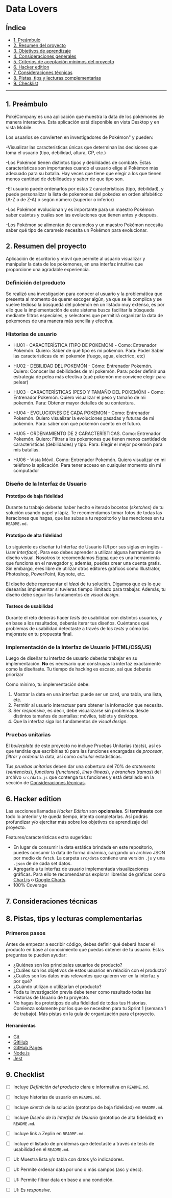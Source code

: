 # Data Lovers

## Índice

* [1. Preámbulo](#1-preámbulo)
* [2. Resumen del proyecto](#2-resumen-del-proyecto)
* [3. Objetivos de aprendizaje](#3-objetivos-de-aprendizaje)
* [4. Consideraciones generales](#4-consideraciones-generales)
* [5. Criterios de aceptación mínimos del proyecto](#5-criterios-de-aceptación-mínimos-del-proyecto)
* [6. Hacker edition](#6-hacker-edition)
* [7. Consideraciones técnicas](#7-consideraciones-técnicas)
* [8. Pistas, tips y lecturas complementarias](#8-pistas-tips-y-lecturas-complementarias)
* [9. Checklist](#9-checklist)

***

## 1. Preámbulo

PokéCompany es una aplicación que muestra la data de los pokémones de manera interactiva. Esta aplicación está disponible en vista Desktop y en vista Mobile. 

Los usuarios se convierten en investigadores de Pokémon" y pueden:

-Visualizar las características únicas que determinan las decisiones que toma el usuario (tipo, debilidad, altura, CP, etc.)

-Los Pokémon tienen distintos tipos y debilidades de combate. Estas características son importantes
cuando el usuario elige al Pokémon más adecuado para su batalla. Hay veces que tiene que elegir a los que tienen menos cantidad de debilidades y saber de que tipo son. 

-El usuario puede ordenarlos por estas 2 características (tipo, debilidad), y puede personalizar 
la lista de pokemones del pokedex en orden alfabético (A-Z o de Z-A) o según número (superior o inferior)

-Los Pokémon evolucionan y es importante para un maestro Pokémon saber cuántas y cuáles son las evoluciones que tienen antes y después.

-Los Pokémon se alimentan de caramelos y un maestro Pokémon necesita saber qué tipo de caramelo necesita un Pokémon para evolucionar.

## 2. Resumen del proyecto

Aplicación de escritorio y móvil que permite al usuario visualizar y manipular la data de los pokemones, en una interfaz intuitiva que proporcione una agradable experiencia.

### Definición del producto

Se realizó una investigación para conocer al usuario y la problemática que presenta al momento de querer escoger algún, ya que se le complica y se vuelve tedioso la búsqueda del pokemón en un listado muy extenso, es por ello que la implementación de este sistema busca facilitar la búsqueda mediante filtros especiales, y selectores que permitirá organizar la data de pokemones de una manera más sencilla y efectiva.

### Historias de usuario

* HU01 - CARACTERÍSTICA (TIPO DE POKEMON) - Como: Entrenador Pokemón. Quiero: Saber de qué tipo es mi pokemón. Para: Poder Saber las características de mi pokemón (fuego, agua, electrico, etc)

* HU02 - DEBILIDAD DEL POKEMÓN - Cómo: Entrenador Pokemón. Quiero: Conocer las debilidades de mi pokemón. Para: poder definir una estrategia de pelea más efectiva (qué pokemón me conviene elegir para pelear)

* HU03 - CARACTERÍSTICAS (PESO Y TAMAÑO DEL POKEMÓN) - Como: Entrenador Pokemón. Quiero visualizar el peso y tamaño de mi pokemón. Para:  Obtener mayor detalles de su contextura.

* HU04 - EVOLUCIONES DE CADA POKEMON - Como: Entrenador Pokemón. Quiero visualizar la evoluciones pasadas y futuras de mi pokemón. Para: saber con qué pokemón cuento en el futuro.

* HU05 - ORDENAMIENTO DE 2 CARACTERÍSTICAS. Como: Entrenador Pokemón. Quiero: Filtrar a los pokemones que tienen menos cantidad de características (debilidades) y tipo. Para: Elegir el mejor pokemón para mis batallas.

* HU06 - Vista Móvil. Como: Entrenador Pokemón. Quiero visualizar en mi teléfono la aplicación. Para tener acceso en cualquier momento sin mi computador

### Diseño de la Interfaz de Usuario


#### Prototipo de baja fidelidad

Durante tu trabajo deberás haber hecho e iterado bocetos (_sketches_) de tu
solución usando papel y lápiz. Te recomendamos tomar fotos de todas las
iteraciones que hagas, que las subas a tu repositorio y las menciones en tu
`README.md`.

#### Prototipo de alta fidelidad

Lo siguiente es diseñar tu Interfaz de Usuario (UI por sus siglas en inglés -
_User Interface_). Para eso debes aprender a utilizar alguna herramienta de
diseño visual. Nosotros te recomendamos [Figma](https://www.figma.com/) que es
una herramienta que funciona en el navegador y, además, puedes crear una cuenta
gratis. Sin embargo, eres libre de utilizar otros editores gráficos como
Illustrator, Photoshop, PowerPoint, Keynote, etc.

El diseño debe representar el _ideal_ de tu solución. Digamos que es lo que
desearías implementar si tuvieras tiempo ilimitado para trabajar. Además, tu
diseño debe seguir los fundamentos de _visual design_.

#### Testeos de usabilidad

Durante el reto deberás hacer _tests_ de usabilidad con distintos usuarios, y
en base a los resultados, deberás iterar tus diseños. Cuéntanos
qué problemas de usabilidad detectaste a través de los _tests_ y cómo los
mejoraste en tu propuesta final.

### Implementación de la Interfaz de Usuario (HTML/CSS/JS)

Luego de diseñar tu interfaz de usuario deberás trabajar en su implementación.
**No** es necesario que construyas la interfaz exactamente como la diseñaste.
Tu tiempo de hacking es escaso, así que deberás priorizar

Como mínimo, tu implementación debe:

1. Mostrar la data en una interfaz: puede ser un card, una tabla, una lista,
   etc.
2. Permitir al usuario interactuar para obtener la infomación que necesita.
3. Ser _responsive_, es decir, debe visualizarse sin problemas desde distintos
   tamaños de pantallas: móviles, tablets y desktops.
4. Que la interfaz siga los fundamentos de _visual design_.

### Pruebas unitarias

El _boilerplate_ de este proyecto no incluye Pruebas Unitarias (_tests_), así es
que  tendrás que escribirlas tú para las funciones encargadas de  _procesar_,
_filtrar_ y _ordenar_ la data, así como _calcular_ estadísticas.

Tus _pruebas unitarias_ deben dar una cobertura del 70% de _statements_
(_sentencias_), _functions_ (_funciones_), _lines_ (_líneas_), y _branches_
(_ramas_) del archivo `src/data.js` que contenga tus funciones y está detallado
en la sección de [Consideraciones técnicas](#srcdatajs).

## 6. Hacker edition

Las secciones llamadas _Hacker Edition_ son **opcionales**. Si **terminaste**
con todo lo anterior y te queda tiempo, intenta completarlas. Así podrás
profundizar y/o ejercitar más sobre los objetivos de aprendizaje del proyecto.

Features/características extra sugeridas:

* En lugar de consumir la data estática brindada en este repositorio, puedes
  consumir la data de forma dinámica, cargando un archivo JSON por medio de
  `fetch`. La carpeta `src/data` contiene una versión `.js` y una `.json` de
  de cada set datos.
* Agregarle a tu interfaz de usuario implementada visualizaciones gráficas. Para
  ello te recomendamos explorar librerías de gráficas como
  [Chart.js](https://www.chartjs.org/)
  o [Google Charts](https://developers.google.com/chart/).
* 100% Coverage

## 7. Consideraciones técnicas


## 8. Pistas, tips y lecturas complementarias

### Primeros pasos

Antes de empezar a escribir código, debes definir qué deberá hacer el producto
en base al conocimiento que puedas obtener de tu usuario. Estas preguntas te
pueden ayudar:

* ¿Quiénes son los principales usuarios de producto?
* ¿Cuáles son los objetivos de estos usuarios en relación con el producto?
* ¿Cuáles son los datos más relevantes que quieren ver en la interfaz y por qué?
* ¿Cuándo utilizan o utilizarían el producto?
* Toda tu investigación previa debe tener como resultado todas las Historias
  de Usuario de tu proyecto.
* No hagas los prototipos de alta fidelidad de todas tus Historias. Comienza
  solamente por los que se necesiten para tu Sprint 1 (semana 1 de trabajo). Más
  pistas en la guía de organización para el proyecto.


#### Herramientas

* [Git](https://git-scm.com/)
* [GitHub](https://github.com/)
* [GitHub Pages](https://pages.github.com/)
* [Node.js](https://nodejs.org/)
* [Jest](https://jestjs.io/)


## 9. Checklist


* [ ] Incluye _Definición del producto_ clara e informativa en `README.md`.
* [ ] Incluye historias de usuario en `README.md`.
* [ ] Incluye _sketch_ de la solución (prototipo de baja fidelidad) en
  `README.md`.
* [ ] Incluye _Diseño de la Interfaz de Usuario_ (prototipo de alta fidelidad)
  en `README.md`.
* [ ] Incluye link a Zeplin en `README.md`.
* [ ] Incluye el listado de problemas que detectaste a través de tests de
  usabilidad en el `README.md`.
* [ ] UI: Muestra lista y/o tabla con datos y/o indicadores.
* [ ] UI: Permite ordenar data por uno o más campos (asc y desc).
* [ ] UI: Permite filtrar data en base a una condición.
* [ ] UI: Es _responsive_.


